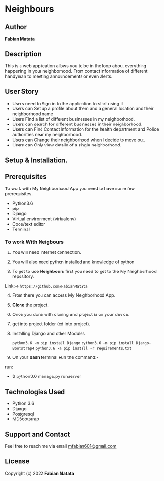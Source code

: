 # Neighbours

## Author
**Fabian Matata**

## Description
This is a web application allows you to be in the loop about everything happening in your neighborhood. From contact information of different handyman to meeting announcements or even alerts.

## User Story
- Users need to Sign in to the application to start using it
- Users can Set up a profile about them and a general location and their neighborhood name
- Users Find a list of different businesses in my neighborhood.
- Users can search for different businesses in their neighborhood.
-  Users can Find Contact Information for the health department and Police authorities near my neighborhood. 
-  Users can Change their neighborhood when I decide to move out.
-  Users can Only view details of a single neighborhood.



## Setup & Installation.
## Prerequisites
To work with My Neighborhood App you need to have some few prerequisites.

- Python3.6
- pip
- Django 
- Virtual environment (virtualenv)
- Code/text editor
- Terminal


### **To work With Neigbours**
1. You will need Internet connection.

2. You will also need python installed and knowledge of python

3. To get to use **Neighbours** first you need to get to the My Neighborhood repository. 

Link:-> ```https://github.com/FabianMatata```

4. From there you can access My Neighborhood App.

5. **Clone** the project.

6. Once you done with cloning and project is on your device.

7. get into project folder (cd into project).

8. Installing Django and other Modules

    `python3.6 -m pip install Django`
    `python3.6 -m pip install Django-Bootstrap4`
    `python3.6 -m pip install -r requirements.txt`

9. On your **bash** terminal Run the command:- 

run: 
* $ python3.6 manage.py runserver

## Technologies Used
* Python 3.6
* Django
* Postgresql
* MDBootstrap



## Support and Contact
Feel free to reach me via email  mfabian601@gmail.com

## License
Copyright (c) 2022 **Fabian Matata**